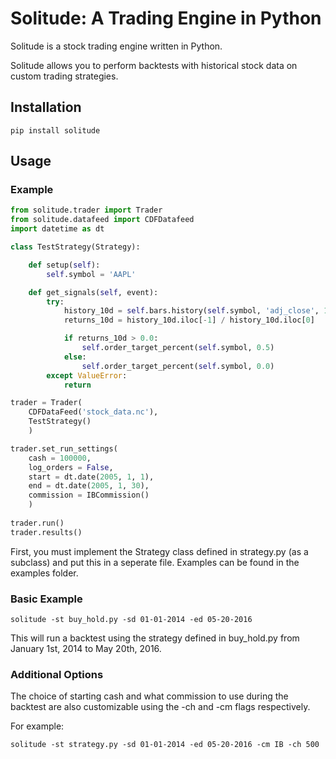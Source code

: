 # Solitude: A Trading Engine in Python

Solitude is a stock trading engine written in Python.

Solitude allows you to perform backtests with historical stock data on custom trading strategies.

## Installation

    pip install solitude

## Usage

### Example
```python
from solitude.trader import Trader
from solitude.datafeed import CDFDatafeed
import datetime as dt

class TestStrategy(Strategy):

    def setup(self):
        self.symbol = 'AAPL'

    def get_signals(self, event):
        try:
            history_10d = self.bars.history(self.symbol, 'adj_close', 10)
            returns_10d = history_10d.iloc[-1] / history_10d.iloc[0]

            if returns_10d > 0.0:
                self.order_target_percent(self.symbol, 0.5)
            else:
                self.order_target_percent(self.symbol, 0.0)
        except ValueError:
            return

trader = Trader(
    CDFDataFeed('stock_data.nc'), 
    TestStrategy()
    )

trader.set_run_settings(
    cash = 100000,
    log_orders = False,
    start = dt.date(2005, 1, 1),
    end = dt.date(2005, 1, 30),
    commission = IBCommission()
    )
    
trader.run()
trader.results()
```

First, you must implement the Strategy class defined in strategy.py (as a subclass) and put this in a seperate file. Examples can be found in the examples folder. 

### Basic Example
    solitude -st buy_hold.py -sd 01-01-2014 -ed 05-20-2016

This will run a backtest using the strategy defined in buy_hold.py from January 1st, 2014 to May 20th, 2016.

### Additional Options

The choice of starting cash and what commission to use during the backtest are also customizable using the -ch and -cm flags respectively. 

For example:

    solitude -st strategy.py -sd 01-01-2014 -ed 05-20-2016 -cm IB -ch 500




